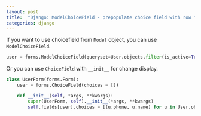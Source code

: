```yaml
---
layout: post
title:  "Django: ModelChoiceField - prepopulate choice field with row from model"
categories: django
---
```


If you want to use choicefield from `Model` object, you can use `ModelChoiceField`.


```python
user = forms.ModelChoiceField(queryset=User.objects.filter(is_active=True))
```

Or you can use `ChoiceField` with `__init__` for change display.

```python
class UserForm(forms.Form):
    user = forms.ChoiceField(choices = [])

    def __init__(self, *args, **kwargs):
        super(UserForm, self).__init__(*args, **kwargs)
        self.fields[user].choices = [(u.phone, u.name) for u in User.objects.all()]
```
